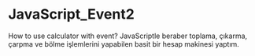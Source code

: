 # JavaScript_Event2
How to use calculator with event?
JavaScriptle beraber toplama, çıkarma, çarpma ve bölme işlemlerini yapabilen basit bir hesap makinesi yaptım.

